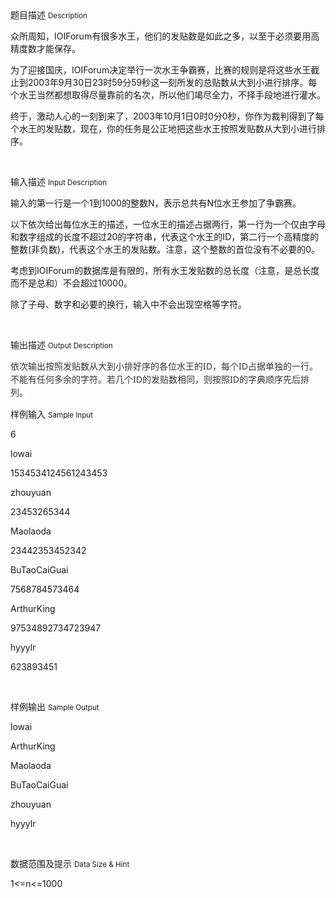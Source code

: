 <div class="panel panel-default">
<div class="area-title">
<span>
题目描述
<small>Description</small>
</span></div>
<div class="panel-body">

<p style="">众所周知，IOIForum有很多水王，他们的发贴数是如此之多，以至于必须要用高精度数才能保存。</p><p style="">为了迎接国庆，IOIForum决定举行一次水王争霸赛，比赛的规则是将这些水王截止到2003年9月30日23时59分59秒这一刻所发的总贴数从大到小进行排序。每个水王当然都想取得尽量靠前的名次，所以他们竭尽全力，不择手段地进行灌水。</p><p style="">终于，激动人心的一刻到来了，2003年10月1日0时0分0秒，你作为裁判得到了每个水王的发贴数，现在，你的任务是公正地把这些水王按照发贴数从大到小进行排序。</p><p><br></p>

</div>
</div>

<div class="panel panel-default">
<div class="area-title">
<span>
输入描述
<small>Input Description</small>
</span></div>
<div class="panel-body">
<p style="">输入的第一行是一个1到1000的整数N，表示总共有N位水王参加了争霸赛。</p><p style="">以下依次给出每位水王的描述，一位水王的描述占据两行，第一行为一个仅由字母和数字组成的长度不超过20的字符串，代表这个水王的ID，第二行一个高精度的整数(非负数)，代表这个水王的发贴数。注意，这个整数的首位没有不必要的0。</p><p style="">考虑到IOIForum的数据库是有限的，所有水王发贴数的总长度（注意，是总长度而不是总和）不会超过10000。</p><p style="">除了子母、数字和必要的换行，输入中不会出现空格等字符。</p><p><br></p>

</div>
</div>
<div  class="panel panel-default">
<div class="area-title">
<span>
输出描述
<small>Output Description</small>
</span></div>
<div class="panel-body">

<p><span style="color: rgb(51, 51, 51); font-family: &#39;Lucida Grande&#39;, Lucida, &#39;Lucida Sans Unicode&#39;, &#39;Lucida Sans&#39;, Tahoma, &#39;Segoe UI&#39;, Verdana, 微软雅黑, &#39;Microsoft YaHei&#39;, 宋体; font-size: 14px; line-height: 21px; background-color: rgb(255, 255, 255);">依次输出按照发贴数从大到小排好序的各位水王的ID，每个ID占据单独的一行。不能有任何多余的字符。若几个ID的发贴数相同，则按照ID的字典顺序先后排列。</span></p>

</div>
</div>


<div class="panel panel-default">
<div class="area-title">
<span>
样例输入
<small>Sample Input</small>
</span></div>
<div class="panel-body">
<p>6</p><p>lowai</p><p>1534534124561243453</p><p>zhouyuan</p><p>23453265344</p><p>Maolaoda</p><p>23442353452342</p><p>BuTaoCaiGuai</p><p>7568784573464</p><p>ArthurKing</p><p>97534892734723947</p><p>hyyylr</p><p>623893451</p><p><br></p>

</div>
</div>

<div class="panel panel-default">
<div class="area-title">
<span>
样例输出
<small>Sample Output</small>
</span></div>
<div class="panel-body">
<p>lowai</p><p>ArthurKing</p><p>Maolaoda</p><p>BuTaoCaiGuai</p><p>zhouyuan</p><p>hyyylr</p><p><br></p>

</div>
</div>

<div class="panel panel-default">
<div class="area-title">
<span>
数据范围及提示
<small>Data Size & Hint</small>
</span></div>
<div class="panel-body">
<p>1&lt;=n&lt;=<span style="">1000</span></p>
</div>
</div>